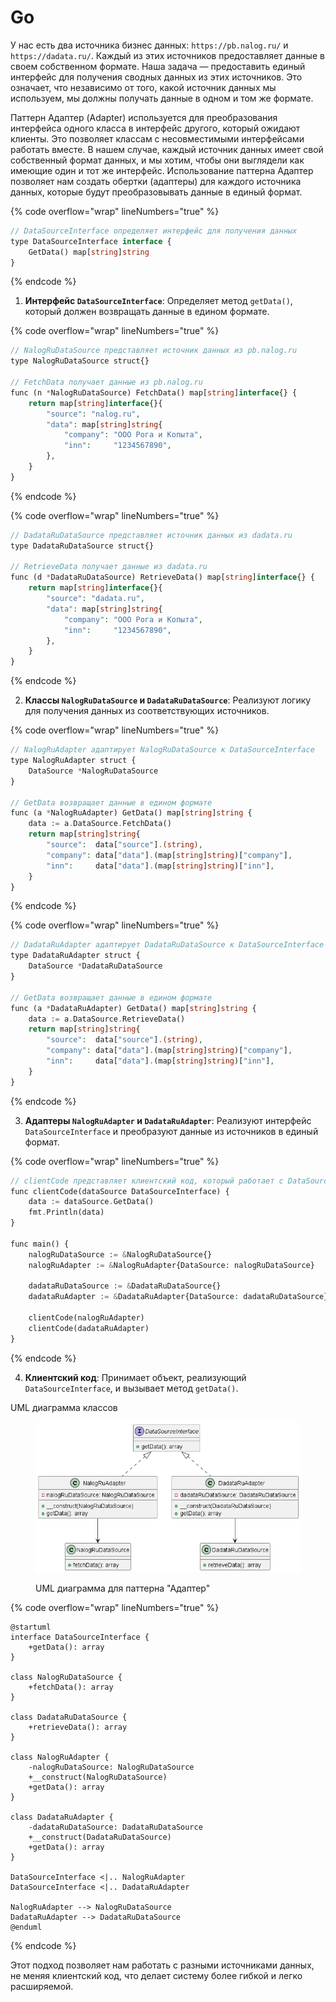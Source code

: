 # Go

У нас есть два источника бизнес данных: `https://pb.nalog.ru/` и `https://dadata.ru/`. Каждый из этих источников предоставляет данные в своем собственном формате. Наша задача — предоставить единый интерфейс для получения сводных данных из этих источников. Это означает, что независимо от того, какой источник данных мы используем, мы должны получать данные в одном и том же формате.

Паттерн Адаптер (Adapter) используется для преобразования интерфейса одного класса в интерфейс другого, который ожидают клиенты. Это позволяет классам с несовместимыми интерфейсами работать вместе. В нашем случае, каждый источник данных имеет свой собственный формат данных, и мы хотим, чтобы они выглядели как имеющие один и тот же интерфейс. Использование паттерна Адаптер позволяет нам создать обертки (адаптеры) для каждого источника данных, которые будут преобразовывать данные в единый формат.

{% code overflow="wrap" lineNumbers="true" %}
```php
// DataSourceInterface определяет интерфейс для получения данных
type DataSourceInterface interface {
	GetData() map[string]string
}
```
{% endcode %}

1. **Интерфейс `DataSourceInterface`**: Определяет метод `getData()`, который должен возвращать данные в едином формате.

{% code overflow="wrap" lineNumbers="true" %}
```php
// NalogRuDataSource представляет источник данных из pb.nalog.ru
type NalogRuDataSource struct{}

// FetchData получает данные из pb.nalog.ru
func (n *NalogRuDataSource) FetchData() map[string]interface{} {
	return map[string]interface{}{
		"source": "nalog.ru",
		"data": map[string]string{
			"company": "ООО Рога и Копыта",
			"inn":     "1234567890",
		},
	}
}
```
{% endcode %}

{% code overflow="wrap" lineNumbers="true" %}
```php
// DadataRuDataSource представляет источник данных из dadata.ru
type DadataRuDataSource struct{}

// RetrieveData получает данные из dadata.ru
func (d *DadataRuDataSource) RetrieveData() map[string]interface{} {
	return map[string]interface{}{
		"source": "dadata.ru",
		"data": map[string]string{
			"company": "ООО Рога и Копыта",
			"inn":     "1234567890",
		},
	}
}
```
{% endcode %}

2. **Классы `NalogRuDataSource` и `DadataRuDataSource`**: Реализуют логику для получения данных из соответствующих источников.

{% code overflow="wrap" lineNumbers="true" %}
```php
// NalogRuAdapter адаптирует NalogRuDataSource к DataSourceInterface
type NalogRuAdapter struct {
	DataSource *NalogRuDataSource
}

// GetData возвращает данные в едином формате
func (a *NalogRuAdapter) GetData() map[string]string {
	data := a.DataSource.FetchData()
	return map[string]string{
		"source":  data["source"].(string),
		"company": data["data"].(map[string]string)["company"],
		"inn":     data["data"].(map[string]string)["inn"],
	}
}
```
{% endcode %}

{% code overflow="wrap" lineNumbers="true" %}
```php
// DadataRuAdapter адаптирует DadataRuDataSource к DataSourceInterface
type DadataRuAdapter struct {
	DataSource *DadataRuDataSource
}

// GetData возвращает данные в едином формате
func (a *DadataRuAdapter) GetData() map[string]string {
	data := a.DataSource.RetrieveData()
	return map[string]string{
		"source":  data["source"].(string),
		"company": data["data"].(map[string]string)["company"],
		"inn":     data["data"].(map[string]string)["inn"],
	}
}
```
{% endcode %}

3. **Адаптеры `NalogRuAdapter` и `DadataRuAdapter`**: Реализуют интерфейс `DataSourceInterface` и преобразуют данные из источников в единый формат.

{% code overflow="wrap" lineNumbers="true" %}
```php
// clientCode представляет клиентский код, который работает с DataSourceInterface
func clientCode(dataSource DataSourceInterface) {
	data := dataSource.GetData()
	fmt.Println(data)
}

func main() {
	nalogRuDataSource := &NalogRuDataSource{}
	nalogRuAdapter := &NalogRuAdapter{DataSource: nalogRuDataSource}

	dadataRuDataSource := &DadataRuDataSource{}
	dadataRuAdapter := &DadataRuAdapter{DataSource: dadataRuDataSource}

	clientCode(nalogRuAdapter)
	clientCode(dadataRuAdapter)
}
```
{% endcode %}

4. **Клиентский код**: Принимает объект, реализующий `DataSourceInterface`, и вызывает метод `getData()`.

UML диаграмма классов

<figure><img src="../../../../../.gitbook/assets/image (47).png" alt=""><figcaption><p>UML диаграмма для паттерна "Адаптер"</p></figcaption></figure>

{% code overflow="wrap" lineNumbers="true" %}
```plant-uml
@startuml
interface DataSourceInterface {
    +getData(): array
}

class NalogRuDataSource {
    +fetchData(): array
}

class DadataRuDataSource {
    +retrieveData(): array
}

class NalogRuAdapter {
    -nalogRuDataSource: NalogRuDataSource
    +__construct(NalogRuDataSource)
    +getData(): array
}

class DadataRuAdapter {
    -dadataRuDataSource: DadataRuDataSource
    +__construct(DadataRuDataSource)
    +getData(): array
}

DataSourceInterface <|.. NalogRuAdapter
DataSourceInterface <|.. DadataRuAdapter

NalogRuAdapter --> NalogRuDataSource
DadataRuAdapter --> DadataRuDataSource
@enduml
```
{% endcode %}

Этот подход позволяет нам работать с разными источниками данных, не меняя клиентский код, что делает систему более гибкой и легко расширяемой.
